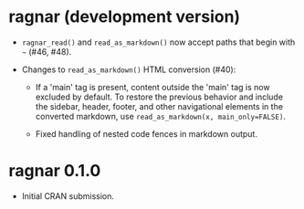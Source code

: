 # ragnar (development version)

* `ragnar_read()` and `read_as_markdown()` now accept paths 
  that begin with `~` (#46, #48).

* Changes to `read_as_markdown()` HTML conversion (#40):

  * If a 'main' tag is present, content outside the 'main' tag is now excluded 
    by default. To restore the previous behavior and include the sidebar, header,
    footer, and other navigational elements in the converted markdown, use
    `read_as_markdown(x, main_only=FALSE)`.
    
  * Fixed handling of nested code fences in markdown output.

# ragnar 0.1.0

* Initial CRAN submission.
